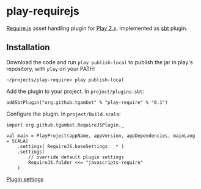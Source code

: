 play-requirejs
=========

[Require.js][require] asset handling plugin for [Play 2.x][play]. Implemented as [sbt][sbt] plugin.

Installation
------------

Download the code and run `play publish-local` to publish the jar in play's repository, with `play` on your PATH:

    ~/projects/play-require> play publish-local

Add the plugin to your project. In `project/plugins.sbt`:

    addSbtPlugin("org.github.tgambet" % "play-require" % "0.1")

Configure the plugin. In `project/Build.scala`:

    import org.github.tgambet.RequireJSPlugin._

    val main = PlayProject(appName, appVersion, appDependencies, mainLang = SCALA)
        .settings( RequireJS.baseSettings: _* )
        .settings(
            // override default plugin settings
            RequireJS.folder <<= "javascripts-require"
        )

[Plugin settings](https://github.com/tgambet/play-requirejs/blob/master/src/main/scala/RequirePlugin.scala#L9)

[require]: http://requirejs.org/
[play]: http://www.playframework.org/
[sbt]: https://github.com/harrah/xsbt